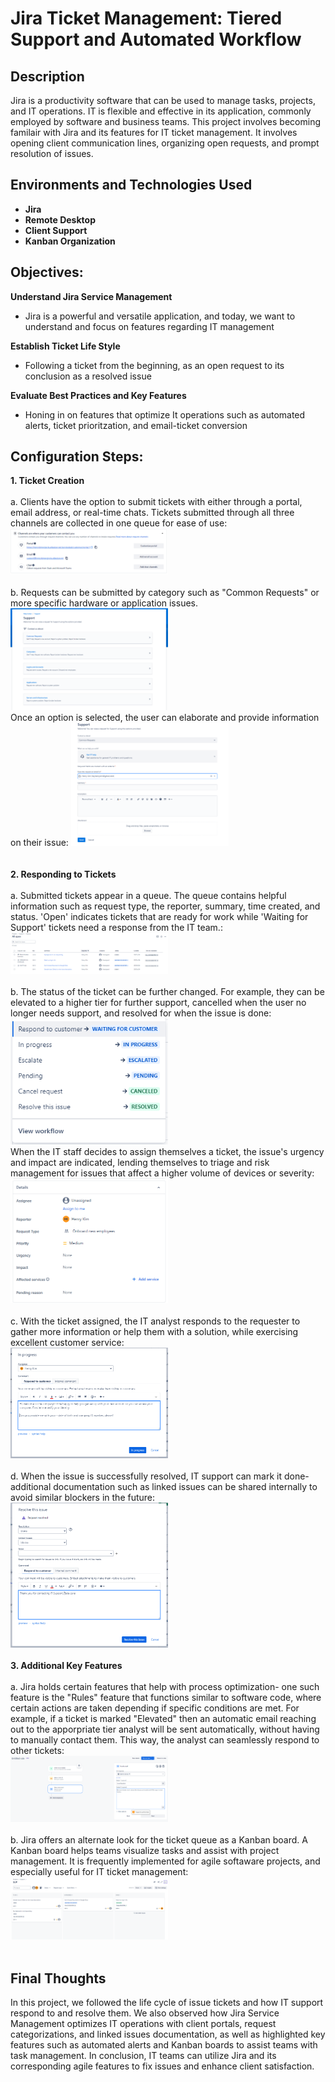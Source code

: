 <h1>Jira Ticket Management: Tiered Support and Automated Workflow</h1>


<h2>Description</h2>
Jira is a productivity software that can be used to manage tasks, projects, and IT operations. IT is flexible and effective in its application, commonly employed by software and business teams. This project involves becoming familair with Jira and its features for IT ticket management. It involves opening client communication lines, organizing open requests, and prompt resolution of issues. 
<br/>


<h2>Environments and Technologies Used</h2>

- <b>Jira</b>
- <b>Remote Desktop</b>
- <b>Client Support</b>
- <b>Kanban Organization</b>

<h2>Objectives:</h2>

<b>Understand Jira Service Management</b>
- Jira is a powerful and versatile application, and today, we want to understand and focus on features regarding IT management 

<b>Establish Ticket Life Style</b>
- Following a ticket from the beginning, as an open request to its conclusion as a resolved issue
 
<b>Evaluate Best Practices and Key Features</b>
- Honing in on features that optimize It operations such as automated alerts, ticket prioritzation, and email-ticket conversion 


<h2>Configuration Steps:</h2>

__1. Ticket Creation__ <br/>
<br/>
a. Clients have the option to submit tickets with either through a portal, email address, or real-time chats. Tickets submitted through all three channels are collected in one queue for ease of use: <br/>
<img src="https://github.com/henrykim-projects/jira_ticketmanagement/blob/e363cb21fc788ab0b725805b2dfb69e86f742928/images/jira_1.PNG" height="50%" width="50%" alt="Disk Sanitization Steps"/>
<br/> 
<br/>
b. Requests can be submitted by category such as "Common Requests" or more specific hardware or application issues. <br/>
<img src="https://github.com/henrykim-projects/jira_ticketmanagement/blob/4111203b8a55746b597952c64a6fc1b12c7e2622/images/jira_2.PNG" height="50%" width="50%" alt="Disk Sanitization Steps"/>
<br /> 
Once an option is selected, the user can elaborate and provide information on their issue:
<img src="https://github.com/henrykim-projects/jira_ticketmanagement/blob/4111203b8a55746b597952c64a6fc1b12c7e2622/images/jira_3.PNG" height="50%" width="50%" alt="Disk Sanitization Steps"/>
<br />  
<br />
__2. Responding to Tickets__ <br/>
<br/>
a. Submitted tickets appear in a queue. The queue contains helpful information such as request type, the reporter, summary, time created, and status. 'Open' indicates tickets that are ready for work while 'Waiting for Support' tickets need a response from the IT team.: <br/>
<img src="https://github.com/henrykim-projects/jira_ticketmanagement/blob/9f40d4fe26704066f4697824795eda5001725df0/images/jira_6.PNG" height="50%" width="50%" alt="Disk Sanitization Steps"/>
<br/> 
<br/>
b. The status of the ticket can be further changed. For example, they can be elevated to a higher tier for further support, cancelled when the user no longer needs support, and resolved for when the issue is done: <br/>
<img src="https://github.com/henrykim-projects/jira_ticketmanagement/blob/02921ef59197addbe046df564ca11e07da68fc4c/images/jira_14.PNG" height="50%" width="50%" alt="Disk Sanitization Steps"/>
<br/> 
When the IT staff decides to assign themselves a ticket, the issue's urgency and impact are indicated, lending themselves to triage and risk management for issues that affect a higher volume of devices or severity:  
<img src="https://github.com/henrykim-projects/jira_ticketmanagement/blob/02921ef59197addbe046df564ca11e07da68fc4c/images/jira_7.PNG" height="50%" width="50%" alt="Disk Sanitization Steps"/>
<br/> 
<br/>
c. With the ticket assigned, the IT analyst responds to the requester to gather more information or help them with a solution, while exercising excellent customer service:<br/>
<img src="https://github.com/henrykim-projects/jira_ticketmanagement/blob/ebd7f1915813c0daec27e553013ab0bce1b65b0d/images/jira_9.PNG" height="50%" width="50%" alt="Disk Sanitization Steps"/>
<br/> 
<br/>
d. When the issue is successfully resolved, IT support can mark it done- additional documentation such as linked issues can be shared internally to avoid similar blockers in the future: <br/>
<img src="https://github.com/henrykim-projects/jira_ticketmanagement/blob/e7729dd9f15b0c4675654603a3bbf16869b7b023/images/jira_10.PNG" height="50%" width="50%" alt="Disk Sanitization Steps"/>
<br/> 
<br/>
__3. Additional Key Features__ <br/>
<br/>
a. Jira holds certain features that help with process optimization- one such feature is the "Rules" feature that functions similar to software code, where certain actions are taken depending if specific conditions are met. For example, if a ticket is marked "Elevated" then an automatic email reaching out to the apporpriate tier analyst will be sent automatically, without having to manually contact them. This way, the analyst can seamlessly respond to other tickets: <br/>
<img src="https://github.com/henrykim-projects/jira_ticketmanagement/blob/e9d326033aad9106e163bf0d38395cd17fcd66af/images/jira_11.PNG" height="50%" width="50%" alt="Disk Sanitization Steps"/>
<br/> 
<br/>
b. Jira offers an alternate look for the ticket queue as a Kanban board. A Kanban board helps teams visualize tasks and assist with project management. It is frequently implemented for agile softaware projects, and especially useful for IT ticket management: <br/>
<img src="https://github.com/henrykim-projects/jira_ticketmanagement/blob/0b8de474fb3a309dd8585268a320dbe95f96eb74/images/jira_12.PNG" height="50%" width="50%" alt="Disk Sanitization Steps"/>
<br/> 
<br/>
</p>

<h2>Final Thoughts</h2>
In this project, we followed the life cycle of issue tickets and how IT support respond to and resolve them. We also observed how Jira Service Management optimizes IT operations with client portals, request categorizations, and linked issues documentation, as well as highlighted key features such as automated alerts and Kanban boards to assist teams with task management. In conclusion, IT teams can utilize Jira and its corresponding agile features to fix issues and enhance client satisfaction. 
<br><br/>
<!--
 ```diff
- text in red
+ text in green
! text in orange
# text in gray
@@ text in purple (and bold)@@
```
--!>




